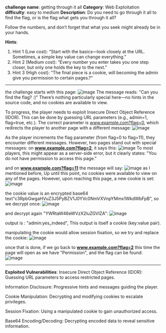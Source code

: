 **challenge name**: getting through it all
**Category**: Web Exploitation
**difficulty**: easy to medium
**Description**: 
Do you need to go through it all to find the flag, or is the flag what gets you through it all? 

Follow the numbers, and don’t forget that what you seek might already be in your hands.

**Hints**: 
1.	Hint 1 (Low cost): “Start with the basics—look closely at the URL. Sometimes, a simple key value can change everything.”
2.	Hint 2 (Medium cost): “Every number you enter takes you one step closer, but only one holds the key to the next.”
3.	Hint 3 (High cost): “The final piece is a cookie, will becoming the admin give you permission to certain pages.?”

-----------------------------------------------------------
the challenge starts with this page:
![image](https://github.com/user-attachments/assets/29f450a1-96b2-4b0e-869b-1bd5d5746be0)
The message reads: "Can you find the flag? :)"
There’s nothing particularly special here—no hints in the source code, and no cookies are available to view.

To progress, the player needs to exploit Insecure Direct Object Reference (IDOR). This can be done by guessing URL parameters (e.g., admin=1, flag=true, etc.).
The correct parameter is www.example.com?flag=0, which redirects the player to another page with a different message: 
![image](https://github.com/user-attachments/assets/93822754-42b9-4ee5-b808-ee1aca223064)

As the player increments the flag parameter (from flag=0 to flag=11), they encounter different messages. However, two pages stand out with special messages:
on **www.example.com?flag=2**, it says this:
![image](https://github.com/user-attachments/assets/d8ce2d0b-f39c-4dc9-9503-312329bfcaf2)
To most players, this might appear as a server-side error, but it clearly states: "You do not have permission to access this page."

and on **www.example.com?flag=11** the message will say: 
![image](https://github.com/user-attachments/assets/43daff37-7bf0-4b02-8e61-0cb8cb1f787c)
as I mentioned before, Up until this point, no cookies were available to view on any of the pages. However, upon reaching this page, a new cookie is set:
![image](https://github.com/user-attachments/assets/75f1669f-70db-4c8b-b35c-f8feb2139b6f)

the cookie value is an encrypted base64 text"c3RpbGwgaHVuZ3J5PyBZV1J0YVc0NmVXVnpYMmx1WkdWbFpB", so we decrypt once:
![image](https://github.com/user-attachments/assets/a3fbd2d6-90f7-4e9d-b201-da922a350e1f)

and decrypt again "YWRtaW46eWVzX2luZGVlZA":
![image](https://github.com/user-attachments/assets/8b68bde4-0727-429d-8c60-b8b8d953957b)

output is : "admin:yes_indeed", This output is itself a cookie (key:value pair).

manipulating the cookie would allow session fixation, so we try and replace the cookie:
![image](https://github.com/user-attachments/assets/8fb13f5b-c826-46ec-887b-26cab78fe27a)

once that is done, if we go back to **www.example.com?flag=2** this time the page will open as we have "Permission", and the flag can be found:
![image](https://github.com/user-attachments/assets/bb207872-a377-45f6-afda-e4bc4a604f70)

-----------------------------------------------------------
**Exploited Vulnerabilities**:
Insecure Direct Object Reference (IDOR): Guessing URL parameters to access restricted pages.

Information Disclosure: Progressive hints and messages guiding the player.

Cookie Manipulation: Decrypting and modifying cookies to escalate privileges.

Session Fixation: Using a manipulated cookie to gain unauthorized access.

Base64 Encoding/Decoding: Decrypting encoded data to reveal sensitive information.

